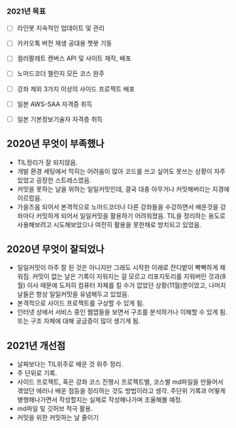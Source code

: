 ### 2021년 목표

- [ ] 라인봇 지속적인 업데이트 및 관리
- [ ] 카카오톡 버전 재생 공대용 챗봇 기동
- [ ] 컬러팔레트 캔버스 API 및 사이트 제작, 배포
- [ ] 노마드코더 챌린지 모든 코스 완주
- [ ] 강좌 제외 3가지 이상의 사이드 프로젝트 배포
- [ ] 일본 AWS-SAA 자격증 취득
- [ ] 일본 기본정보기술자 자격층 취득


## 2020년 무엇이 부족했나

- TIL정리가 잘 되지않음.
- 개발 환경 세팅에서 막히는 어려움이 많아 코드를 쓰고 싶어도 못쓰는 상황이 자주 있었고 굉장한 스트레스였음.
- 커밋을 못하는 날을 위하는 일일커밋인데, 결국 대충 아무거나 커밋해버리는 지경에 이르렀음.
- 가을즈음 되어서 본격적으로 노마드코더나 다른 강좌들을 수강하면서 배운것을 강좌마다 커밋하게 되어서 일일커밋을 활용하기 어려워졌음. TIL을 정리하는 용도로 사용해보려고 시도해보았으나 여전히 활용을 못한채로 방치되고 있었음.


## 2020년 무엇이 잘되었나

- 일일커밋이 아주 잘 된 것은 아니지만 그래도 시작한 이래로 잔디밭이 빡빡하게 채워짐. 커밋이 없는 날은 기록이 지워지는 걸 모르고 리포지토리를 지워버린 것과(8월) 이사 때문에 도저히 컴퓨터 자체를 킬 수가 없었던 상황(11월)뿐이었고, 나머지 날들은 항상 일일커밋을 유념해두고 있었음.
- 본격적으로 사이드 프로젝트를 구상할 수 있게 됨.
- 인터넷 상에서 서비스 중인 웹앱들을 보면서 구조를 분석하거나 이해할 수 있게 됨. 또는 구조 자체에 대해 궁금증이 많이 생기게 됨.



## 2021년 개선점
- 날짜보다는 TIL위주로 배운 것 위주 정리.
- 주 단위로 기록.
- 사이드 프로젝트, 혹은 강좌 코스 진행시 프로젝트별, 코스별 md파일을 만들어서 겪었던 에러나 배운 점등을 정리하는 것도 방법이라고 생각. 주단위 기록과 어떻게 병행해나가면서 작성할지는 실제로 작성해나가며 조율해볼 예정.
- md파일 및 깃허브 적극 활용.
- 커밋을 위한 커밋하는 날 줄이기